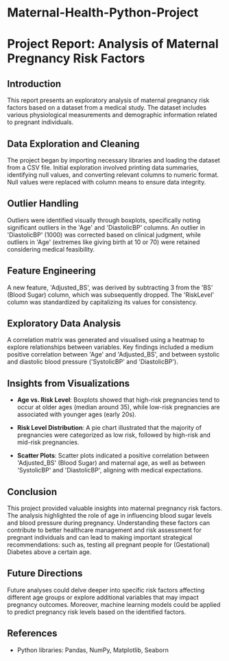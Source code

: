 # Maternal-Health-Python-Project

# Project Report: Analysis of Maternal Pregnancy Risk Factors

## Introduction

This report presents an exploratory analysis of maternal pregnancy risk factors based on a dataset from a medical study. The dataset includes various physiological measurements and demographic information related to pregnant individuals.

## Data Exploration and Cleaning

The project began by importing necessary libraries and loading the dataset from a CSV file. Initial exploration involved printing data summaries, identifying null values, and converting relevant columns to numeric format. Null values were replaced with column means to ensure data integrity.

## Outlier Handling

Outliers were identified visually through boxplots, specifically noting significant outliers in the 'Age' and 'DiastolicBP' columns. An outlier in 'DiastolicBP' (1000) was corrected based on clinical judgment, while outliers in 'Age' (extremes like giving birth at 10 or 70) were retained considering medical feasibility.

## Feature Engineering

A new feature, 'Adjusted_BS', was derived by subtracting 3 from the 'BS' (Blood Sugar) column, which was subsequently dropped. The 'RiskLevel' column was standardized by capitalizing its values for consistency.

## Exploratory Data Analysis

A correlation matrix was generated and visualised using a heatmap to explore relationships between variables. Key findings included a medium positive correlation between 'Age' and 'Adjusted_BS', and between systolic and diastolic blood pressure ('SystolicBP' and 'DiastolicBP').

## Insights from Visualizations

- **Age vs. Risk Level**: Boxplots showed that high-risk pregnancies tend to occur at older ages (median around 35), while low-risk pregnancies are associated with younger ages (early 20s).
  
- **Risk Level Distribution**: A pie chart illustrated that the majority of pregnancies were categorized as low risk, followed by high-risk and mid-risk pregnancies.

- **Scatter Plots**: Scatter plots indicated a positive correlation between 'Adjusted_BS' (Blood Sugar) and maternal age, as well as between 'SystolicBP' and 'DiastolicBP', aligning with medical expectations.

## Conclusion

This project provided valuable insights into maternal pregnancy risk factors. The analysis highlighted the role of age in influencing blood sugar levels and blood pressure during pregnancy. Understanding these factors can contribute to better healthcare management and risk assessment for pregnant individuals and can lead to making important strategical recommendations: such as, testing all pregnant people for (Gestational) Diabetes above a certain age. 

## Future Directions

Future analyses could delve deeper into specific risk factors affecting different age groups or explore additional variables that may impact pregnancy outcomes. Moreover, machine learning models could be applied to predict pregnancy risk levels based on the identified factors.

## References

- Python libraries: Pandas, NumPy, Matplotlib, Seaborn

